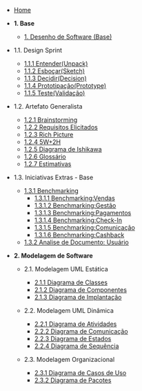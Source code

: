 <!-- docs/_sidebar.md -->

- [Home](./README.md)

- **1. Base**
  - [1. Desenho de Software (Base)](/Base/1.Base.md)
    
 * 1.1. Design Sprint
    - [1.1.1 Entender(Unpack)](Base/DesignSprint/Entender.md)
    - [1.1.2 Esboçar(Sketch)](Base/DesignSprint/Esboçar.md)
    - [1.1.3 Decidir(Decision)](Base/DesignSprint/Decidir.md)
    - [1.1.4 Prototipação(Prototype)](Base/DesignSprint/Prototipo.md)
    - [1.1.5 Teste(Validação)](Base/DesignSprint/TesteValidacao.md)

  * 1.2. Artefato Generalista
    - [1.2.1 Brainstorming](Base/ArtefatoGeneralista/BrainStorm.md)
    - [1.2.2 Requisitos Elicitados](Base/ArtefatoGeneralista/RequisitosElicitados.md)
    - [1.2.3 Rich Picture](Base/ArtefatoGeneralista/RichPicture.md) 
    - [1.2.4 5W+2H](Base/ArtefatoGeneralista/5W2H.md)
    - [1.2.5 Diagrama de Ishikawa](Base/ArtefatoGeneralista/DiagramaIshikawa.md)
    - [1.2.6 Glossário](Base/ArtefatoGeneralista/glossario.md)
    - [1.2.7 Estimativas](Base/ArtefatoGeneralista/Estimativas.md)

  * 1.3. Iniciativas Extras - Base

    * [1.3.1 Benchmarking](Base/IniciativaExtra/Benchmarking/Benchmarking.md)
      - [1.3.1.1 Benchmarking:Vendas](Base/IniciativaExtra/Benchmarking/venda.md)
      - [1.3.1.2 Benchmarking:Gestão](Base/IniciativaExtra/Benchmarking/gestao.md)
      - [1.3.1.3 Benchmarking:Pagamentos](Base/IniciativaExtra/Benchmarking/pagamento.md)
      - [1.3.1.4 Benchmarking:Check-In](Base/IniciativaExtra/Benchmarking/checkin.md)
      - [1.3.1.5 Benchmarking:Comunicação](Base/IniciativaExtra/Benchmarking/comunicacao.md)
      - [1.3.1.6 Benchmarking:Cashback](Base/IniciativaExtra/Benchmarking/cashback.md)
    - [1.3.2 Analise de Documento: Usuário](Base/IniciativaExtra/AnalisePerfil.md)

- **2. Modelagem de Software**
  - 2.1. Modelagem UML Estática
    - [2.1.1 Diagrama de Classes](/Modelagem/ModelagemEstatica/DiagramaClasses.md)
    - [2.1.2 Diagrama de Componentes](/Modelagem/ModelagemEstatica/DiagramaComponentes.md)
    - [2.1.3 Diagrama de Implantação](/Modelagem/ModelagemEstatica/DiagramaImplantacao.md)

  - 2.2. Modelagem UML Dinâmica
    - [2.2.1 Diagrama de Atividades](/Modelagem/ModelagemDinamica/DiagramaAtividades.md)
    - [2.2.2 Diagrama de Comunicação](/Modelagem/ModelagemDinamica/DiagramaComunicacao.md)
    - [2.2.3 Diagrama de Estados](/Modelagem/ModelagemDinamica/DiagramaEstados.md)
    - [2.2.4 Diagrama de Sequência](/Modelagem/ModelagemDinamica/DiagramaSequencia.md)

  - 2.3. Modelagem Organizacional
    - [2.3.1 Diagrama de Casos de Uso](/Modelagem/ModelagemOrganizacional/DiagramaCasosUso.md)
    - [2.3.2 Diagrama de Pacotes](/Modelagem/ModelagemOrganizacional/DiagramaPacotes.md)